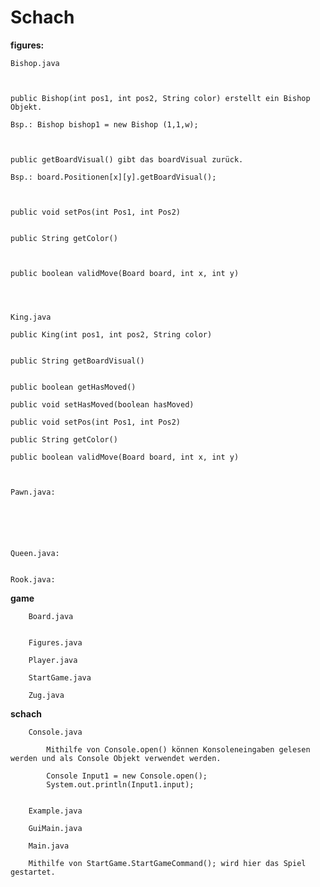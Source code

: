 # Schach

**figures:**


    Bishop.java
    
    
    
    public Bishop(int pos1, int pos2, String color) erstellt ein Bishop Objekt.
    
    Bsp.: Bishop bishop1 = new Bishop (1,1,w);
    
    
    
    public getBoardVisual() gibt das boardVisual zurück.
    
    Bsp.: board.Positionen[x][y].getBoardVisual();
    
    
    
    public void setPos(int Pos1, int Pos2)
    
    
    public String getColor()
    
    
    
    public boolean validMove(Board board, int x, int y)
    
    
    
    
    King.java
    
    public King(int pos1, int pos2, String color)
    
    
    public String getBoardVisual()
    
    
    public boolean getHasMoved()
    
    public void setHasMoved(boolean hasMoved)
    
    public void setPos(int Pos1, int Pos2)
    
    public String getColor()
    
    public boolean validMove(Board board, int x, int y)
    
    
    
    Pawn.java:
    
    
    
    
    
    
    Queen.java:
    
    
    Rook.java:
    
    
    
**game**
    
        Board.java
    
    
        Figures.java
    
        Player.java
    
        StartGame.java
    
        Zug.java
    
    
    
**schach**
    
        Console.java
        
            Mithilfe von Console.open() können Konsoleneingaben gelesen werden und als Console Objekt verwendet werden.
            
            Console Input1 = new Console.open();
            System.out.println(Input1.input);
        
        
        Example.java
        
        GuiMain.java
        
        Main.java
        
        Mithilfe von StartGame.StartGameCommand(); wird hier das Spiel gestartet.
        
        